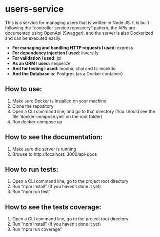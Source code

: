 # users-service

This is a service for managing users that is written in Node.JS.
It is built following the “controller service repository” pattern, the APIs are documented using OpenApi (Swagger), and the server is also Dockerized and can be executed easily.

* **For managing and handling HTTP requests I used:** express
* **For dependency injection I used:**  inversify
* **For validation I used:** joi
* **As an ORM I used:**  sequelize
* **And for testing I used:** mocha, chai and ts-mockito
* **And the Database is:**  Postgres (as a Docker container)


## How to use:

1.	Make sure Docker is installed on your machine
2.	Clone the repository
3.	Open a CLI command line, and go to that directory (You should see the file ‘docker-compose.yml’ on the root folder)
4.	Run docker-compose up

## How to see the documentation:

1.	Make sure the server is running
2.	Browse to http://localhost: 3000/api-docs

## How to run tests:

1.	Open a CLI command line, go to the project root directory
2.	Run “npm install”  (If you haven’t done it yet)
3.	Run “npm run test”

## How to see the tests coverage:

1.	Open a CLI command line, go to the project root directory
2.	Run “npm install”  (If you haven’t done it yet)
3.	Run “npm run coverage”

